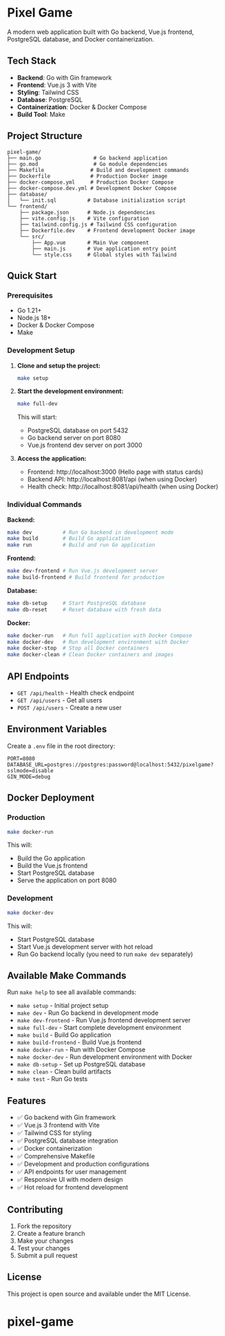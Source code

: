 # Pixel Game

A modern web application built with Go backend, Vue.js frontend, PostgreSQL database, and Docker containerization.

## Tech Stack

- **Backend**: Go with Gin framework
- **Frontend**: Vue.js 3 with Vite
- **Styling**: Tailwind CSS
- **Database**: PostgreSQL
- **Containerization**: Docker & Docker Compose
- **Build Tool**: Make

## Project Structure

```
pixel-game/
├── main.go                 # Go backend application
├── go.mod                  # Go module dependencies
├── Makefile               # Build and development commands
├── Dockerfile             # Production Docker image
├── docker-compose.yml     # Production Docker Compose
├── docker-compose.dev.yml # Development Docker Compose
├── database/
│   └── init.sql          # Database initialization script
└── frontend/
    ├── package.json      # Node.js dependencies
    ├── vite.config.js    # Vite configuration
    ├── tailwind.config.js # Tailwind CSS configuration
    ├── Dockerfile.dev    # Frontend development Docker image
    └── src/
        ├── App.vue       # Main Vue component
        ├── main.js       # Vue application entry point
        └── style.css     # Global styles with Tailwind
```

## Quick Start

### Prerequisites

- Go 1.21+
- Node.js 18+
- Docker & Docker Compose
- Make

### Development Setup

1. **Clone and setup the project:**
   ```bash
   make setup
   ```

2. **Start the development environment:**
   ```bash
   make full-dev
   ```

   This will start:
   - PostgreSQL database on port 5432
   - Go backend server on port 8080
   - Vue.js frontend dev server on port 3000

3. **Access the application:**
   - Frontend: http://localhost:3000 (Hello page with status cards)
   - Backend API: http://localhost:8081/api (when using Docker)
   - Health check: http://localhost:8081/api/health (when using Docker)

### Individual Commands

**Backend:**
```bash
make dev          # Run Go backend in development mode
make build        # Build Go application
make run          # Build and run Go application
```

**Frontend:**
```bash
make dev-frontend # Run Vue.js development server
make build-frontend # Build frontend for production
```

**Database:**
```bash
make db-setup     # Start PostgreSQL database
make db-reset     # Reset database with fresh data
```

**Docker:**
```bash
make docker-run   # Run full application with Docker Compose
make docker-dev   # Run development environment with Docker
make docker-stop  # Stop all Docker containers
make docker-clean # Clean Docker containers and images
```

## API Endpoints

- `GET /api/health` - Health check endpoint
- `GET /api/users` - Get all users
- `POST /api/users` - Create a new user

## Environment Variables

Create a `.env` file in the root directory:

```env
PORT=8080
DATABASE_URL=postgres://postgres:password@localhost:5432/pixelgame?sslmode=disable
GIN_MODE=debug
```

## Docker Deployment

### Production

```bash
make docker-run
```

This will:
- Build the Go application
- Build the Vue.js frontend
- Start PostgreSQL database
- Serve the application on port 8080

### Development

```bash
make docker-dev
```

This will:
- Start PostgreSQL database
- Start Vue.js development server with hot reload
- Run Go backend locally (you need to run `make dev` separately)

## Available Make Commands

Run `make help` to see all available commands:

- `make setup` - Initial project setup
- `make dev` - Run Go backend in development mode
- `make dev-frontend` - Run Vue.js frontend development server
- `make full-dev` - Start complete development environment
- `make build` - Build Go application
- `make build-frontend` - Build Vue.js frontend
- `make docker-run` - Run with Docker Compose
- `make docker-dev` - Run development environment with Docker
- `make db-setup` - Set up PostgreSQL database
- `make clean` - Clean build artifacts
- `make test` - Run Go tests

## Features

- ✅ Go backend with Gin framework
- ✅ Vue.js 3 frontend with Vite
- ✅ Tailwind CSS for styling
- ✅ PostgreSQL database integration
- ✅ Docker containerization
- ✅ Comprehensive Makefile
- ✅ Development and production configurations
- ✅ API endpoints for user management
- ✅ Responsive UI with modern design
- ✅ Hot reload for frontend development

## Contributing

1. Fork the repository
2. Create a feature branch
3. Make your changes
4. Test your changes
5. Submit a pull request

## License

This project is open source and available under the MIT License.
# pixel-game
